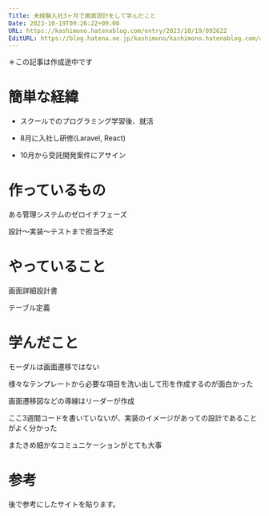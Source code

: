 ```yaml
---
Title: 未経験入社3ヶ月で画面設計をして学んだこと
Date: 2023-10-19T09:26:22+09:00
URL: https://kashimono.hatenablog.com/entry/2023/10/19/092622
EditURL: https://blog.hatena.ne.jp/kashimono/kashimono.hatenablog.com/atom/entry/6801883189051659434
---
```


＊この記事は作成途中です

# 簡単な経緯
- スクールでのプログラミング学習後、就活

- 8月に入社し研修(Laravel, React)

- 10月から受託開発案件にアサイン


# 作っているもの
ある管理システムのゼロイチフェーズ

設計〜実装〜テストまで担当予定


# やっていること
画面詳細設計書

テーブル定義

# 学んだこと
モーダルは画面遷移ではない


様々なテンプレートから必要な項目を洗い出して形を作成するのが面白かった

画面遷移図などの導線はリーダーが作成

ここ3週間コードを書いていないが、実装のイメージがあっての設計であることがよく分かった

またきめ細かなコミュニケーションがとても大事

# 参考
後で参考にしたサイトを貼ります。

